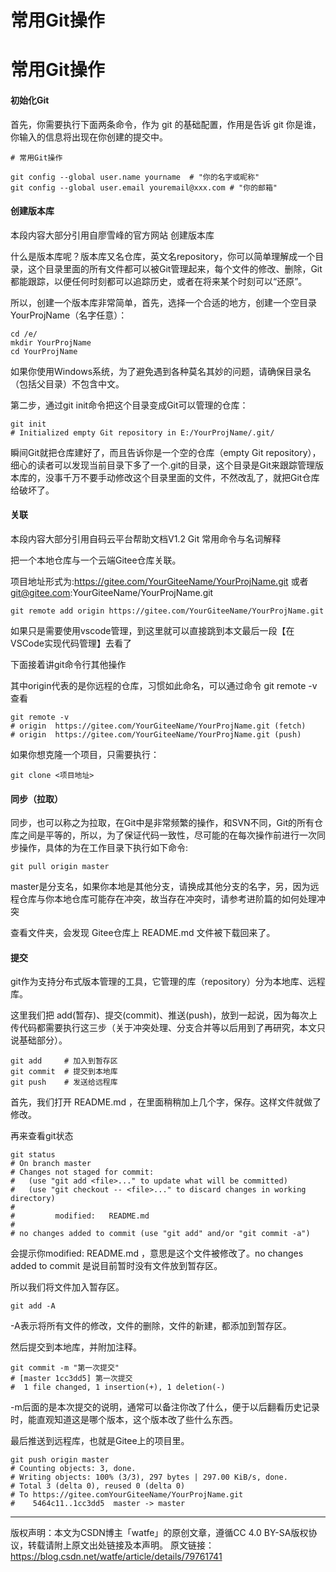 # 常用Git操作


# 常用Git操作

#### 初始化Git

首先，你需要执行下面两条命令，作为 git 的基础配置，作用是告诉 git 你是谁，你输入的信息将出现在你创建的提交中。

```
# 常用Git操作

git config --global user.name yourname  # "你的名字或昵称"
git config --global user.email youremail@xxx.com # "你的邮箱"
```

#### 创建版本库

本段内容大部分引用自廖雪峰的官方网站 创建版本库

什么是版本库呢？版本库又名仓库，英文名repository，你可以简单理解成一个目录，这个目录里面的所有文件都可以被Git管理起来，每个文件的修改、删除，Git都能跟踪，以便任何时刻都可以追踪历史，或者在将来某个时刻可以“还原”。

所以，创建一个版本库非常简单，首先，选择一个合适的地方，创建一个空目录YourProjName（名字任意）：

```
cd /e/
mkdir YourProjName
cd YourProjName
```

如果你使用Windows系统，为了避免遇到各种莫名其妙的问题，请确保目录名（包括父目录）不包含中文。

第二步，通过git init命令把这个目录变成Git可以管理的仓库：

```
git init
# Initialized empty Git repository in E:/YourProjName/.git/
```

瞬间Git就把仓库建好了，而且告诉你是一个空的仓库（empty Git repository），细心的读者可以发现当前目录下多了一个.git的目录，这个目录是Git来跟踪管理版本库的，没事千万不要手动修改这个目录里面的文件，不然改乱了，就把Git仓库给破坏了。

#### 关联

本段内容大部分引用自码云平台帮助文档V1.2 Git 常用命令与名词解释

把一个本地仓库与一个云端Gitee仓库关联。

项目地址形式为:https://gitee.com/YourGiteeName/YourProjName.git 或者 git@gitee.com:YourGiteeName/YourProjName.git

```
git remote add origin https://gitee.com/YourGiteeName/YourProjName.git
```

如果只是需要使用vscode管理，到这里就可以直接跳到本文最后一段【在VSCode实现代码管理】去看了

下面接着讲git命令行其他操作

其中origin代表的是你远程的仓库，习惯如此命名，可以通过命令 git remote -v 查看

```
git remote -v
# origin  https://gitee.com/YourGiteeName/YourProjName.git (fetch)
# origin  https://gitee.com/YourGiteeName/YourProjName.git (push)
```

如果你想克隆一个项目，只需要执行：

```
git clone <项目地址>
```

#### 同步（拉取）

同步，也可以称之为拉取，在Git中是非常频繁的操作，和SVN不同，Git的所有仓库之间是平等的，所以，为了保证代码一致性，尽可能的在每次操作前进行一次同步操作，具体的为在工作目录下执行如下命令:

```
git pull origin master
```

master是分支名，如果你本地是其他分支，请换成其他分支的名字，另，因为远程仓库与你本地仓库可能存在冲突，故当存在冲突时，请参考进阶篇的如何处理冲突

查看文件夹，会发现 Gitee仓库上 README.md 文件被下载回来了。

#### 提交

git作为支持分布式版本管理的工具，它管理的库（repository）分为本地库、远程库。

这里我们把 add(暂存)、提交(commit)、推送(push)，放到一起说，因为每次上传代码都需要执行这三步（关于冲突处理、分支合并等以后用到了再研究，本文只说基础部分）。

```
git add     # 加入到暂存区
git commit  # 提交到本地库
git push    # 发送给远程库
```

首先，我们打开 README.md ，在里面稍稍加上几个字，保存。这样文件就做了修改。

再来查看git状态

```
git status
# On branch master
# Changes not staged for commit:
#   (use "git add <file>..." to update what will be committed)
#   (use "git checkout -- <file>..." to discard changes in working directory)
#
#         modified:   README.md
#
# no changes added to commit (use "git add" and/or "git commit -a")
```

会提示你modified: README.md ，意思是这个文件被修改了。no changes added to commit 是说目前暂时没有文件放到暂存区。

所以我们将文件加入暂存区。

```
git add -A
```

-A表示将所有文件的修改，文件的删除，文件的新建，都添加到暂存区。

然后提交到本地库，并附加注释。

```
git commit -m "第一次提交"
# [master 1cc3dd5] 第一次提交
#  1 file changed, 1 insertion(+), 1 deletion(-)
```

-m后面的是本次提交的说明，通常可以备注你改了什么，便于以后翻看历史记录时，能直观知道这是哪个版本，这个版本改了些什么东西。

最后推送到远程库，也就是Gitee上的项目里。


```
git push origin master
# Counting objects: 3, done.
# Writing objects: 100% (3/3), 297 bytes | 297.00 KiB/s, done.
# Total 3 (delta 0), reused 0 (delta 0)
# To https://gitee.comYourGiteeName/YourProjName.git
#    5464c11..1cc3dd5  master -> master
```





------------------------------------------------
版权声明：本文为CSDN博主「watfe」的原创文章，遵循CC 4.0 BY-SA版权协议，转载请附上原文出处链接及本声明。
原文链接：https://blog.csdn.net/watfe/article/details/79761741

